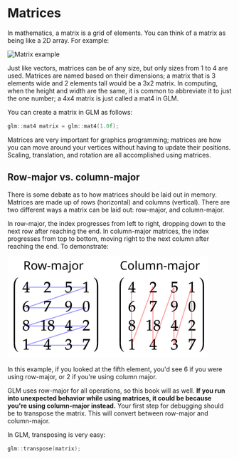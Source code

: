 # Matrices

In mathematics, a matrix is a grid of elements. You can think of a matrix as being like a 2D array. For example:

![Matrix example](images/4-matrix.svg)

Just like vectors, matrices can be of any size, but only sizes from 1 to 4 are used. Matrices are named based on their dimensions; a matrix that is 3 elements wide and 2 elements tall would be a 3x2 matrix. In computing, when the height and width are the same, it is common to abbreviate it to just the one number; a 4x4 matrix is just called a mat4 in GLM.

You can create a matrix in GLM as follows:

```c++
glm::mat4 matrix = glm::mat4(1.0f);
```

Matrices are very important for graphics programming; matrices are how you can move around your vertices without having to update their positions. Scaling, translation, and rotation are all accomplished using matrices.

## Row-major vs. column-major

There is some debate as to how matrices should be laid out in memory. Matrices are made up of rows (horizontal) and columns (vertical). There are two different ways a matrix can be laid out: row-major, and column-major.

In row-major, the index progresses from left to right, dropping down to the next row after reaching the end. In column-major matrices, the index progresses from top to bottom, moving right to the next column after reaching the end. To demonstrate:

![Row-major vs. column-major](images/4-row_v_column.svg)

In this example, if you looked at the fifth element, you'd see 6 if you were using row-major, or 2 if you're using column major.

GLM uses row-major for all operations, so this book will as well. **If you run into unexpected behavior while using matrices, it could be because you're using column-major instead.** Your first step for debugging should be to transpose the matrix. This will convert between row-major and column-major.

In GLM, transposing is very easy:

```c++
glm::transpose(matrix);
```

